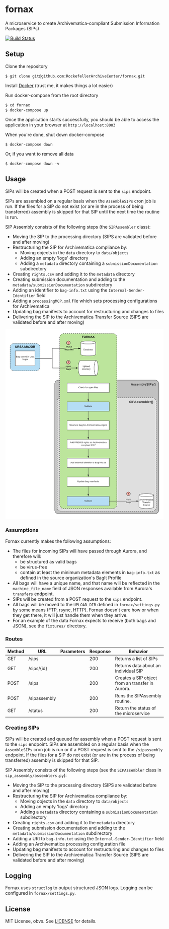 # fornax

A microservice to create Archivematica-compliant Submission Information Packages (SIPs)

[![Build Status](https://travis-ci.org/RockefellerArchiveCenter/fornax.svg?branch=master)](https://travis-ci.org/RockefellerArchiveCenter/fornax)

## Setup

Clone the repository

    $ git clone git@github.com:RockefellerArchiveCenter/fornax.git

Install [Docker](https://store.docker.com/search?type=edition&offering=community) (trust me, it makes things a lot easier)

Run docker-compose from the root directory

    $ cd fornax
    $ docker-compose up

Once the application starts successfully, you should be able to access the application in your browser at `http://localhost:8003`

When you're done, shut down docker-compose

    $ docker-compose down

Or, if you want to remove all data

    $ docker-compose down -v


## Usage

SIPs will be created when a POST request is sent to the `sips` endpoint.

SIPs are assembled on a regular basis when the `AssembleSIPs` cron job is run. If the files for a SIP do not exist (or are in the process of being transferred) assembly is skipped for that SIP until the next time the routine is run.

SIP Assembly consists of the following steps (the `SIPAssembler` class):
- Moving the SIP to the processing directory (SIPS are validated before and after moving)
- Restructuring the SIP for Archivematica compliance by:
  - Moving objects in the `data` directory to `data/objects`
  - Adding an empty 'logs' directory
  - Adding a `metadata` directory containing a `submissionDocumentation` subdirectory
- Creating `rights.csv` and adding it to the `metadata` directory
- Creating submission documentation and adding to the `metadata/submissionDocumentation` subdirectory
- Adding an identifier to `bag-info.txt` using the `Internal-Sender-Identifier` field
- Adding a `processingMCP.xml` file which sets processing configurations for Archivematica
- Updating bag manifests to account for restructuring and changes to files
- Delivering the SIP to the Archivematica Transfer Source (SIPS are validated before and after moving)

![SIP Assembly diagram](sip_assembly.png)

### Assumptions

Fornax currently makes the following assumptions:
- The files for incoming SIPs will have passed through Aurora, and therefore will:
  - be structured as valid bags
  - be virus-free
  - contain at least the minimum metadata elements in `bag-info.txt` as defined in the source organization's BagIt Profile
- All bags will have a unique name, and that name will be reflected in the `machine_file_name` field of JSON responses available from Aurora's `transfers` endpoint.
- SIPs will be created from a POST request to the `sips` endpoint.
- All bags will be moved to the `UPLOAD_DIR` defined in `fornax/settings.py` by some means (FTP, rsync, HTTP). Fornax doesn't care how or when they get there, it will just handle them when they arrive.
- For an example of the data Fornax expects to receive (both bags and JSON), see the `fixtures/` directory.


### Routes

| Method | URL | Parameters | Response  | Behavior  |
|--------|-----|---|---|---|
|GET|/sips| |200|Returns a list of SIPs|
|GET|/sips/{id}| |200|Returns data about an individual SIP|
|POST|/sips||200|Creates a SIP object from an transfer in Aurora.|
|POST|/sipassembly||200|Runs the SIPAssembly routine.|
|GET|/status||200|Return the status of the microservice|


### Creating SIPs

SIPs will be created and queued for assembly when a POST request is sent to the `sips` endpoint. SIPs are assembled on a regular basis when the `AssembleSIPs` cron job is run or if a POST request is sent to the `/sipassembly` endpoint. If the files for a SIP do not exist (or are in the process of being transferred) assembly is skipped for that SIP.

SIP Assembly consists of the following steps (see the `SIPAssembler` class in `sip_assembly/assemblers.py`):
- Moving the SIP to the processing directory (SIPS are validated before and after moving)
- Restructuring the SIP for Archivematica compliance by:
  - Moving objects in the `data` directory to `data/objects`
  - Adding an empty 'logs' directory
  - Adding a `metadata` directory containing a `submissionDocumentation` subdirectory
- Creating `rights.csv` and adding it to the `metadata` directory
- Creating submission documentation and adding to the `metadata/submissionDocumentation` subdirectory
- Adding a URI to `bag-info.txt` using the `Internal-Sender-Identifier` field
- Adding an Archivematica processing configuration file
- Updating bag manifests to account for restructuring and changes to files
- Delivering the SIP to the Archivematica Transfer Source (SIPS are validated before and after moving)


## Logging

Fornax uses `structlog` to output structured JSON logs. Logging can be configured in `fornax/settings.py`.


## License

MIT License, obvs. See [LICENSE](LICENSE) for details.
